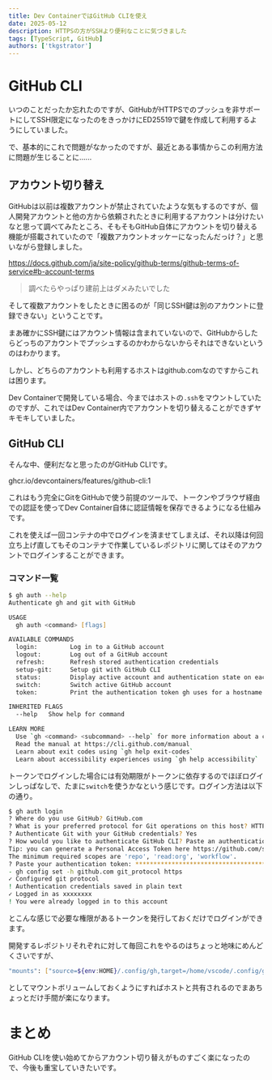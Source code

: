```yaml
---
title: Dev ContainerではGitHub CLIを使え
date: 2025-05-12
description: HTTPSの方がSSHより便利なことに気づきました
tags: [TypeScript, GitHub]
authors: ['tkgstrator']
---
```


# GitHub CLI

いつのことだったか忘れたのですが、GitHubがHTTPSでのプッシュを非サポートにしてSSH限定になったのをきっかけにED25519で鍵を作成して利用するようにしていました。

で、基本的にこれで問題がなかったのですが、最近とある事情からこの利用方法に問題が生じることに......

## アカウント切り替え

GitHubは以前は複数アカウントが禁止されていたような気もするのですが、個人開発アカウントと他の方から依頼されたときに利用するアカウントは分けたいなと思って調べてみたところ、そもそもGitHub自体にアカウントを切り替える機能が搭載されていたので「複数アカウントオッケーになったんだっけ？」と思いながら登録しました。

https://docs.github.com/ja/site-policy/github-terms/github-terms-of-service#b-account-terms

> 調べたらやっぱり建前上はダメみたいでした

そして複数アカウントをしたときに困るのが「同じSSH鍵は別のアカウントに登録できない」ということです。

まあ確かにSSH鍵にはアカウント情報は含まれていないので、GitHubからしたらどっちのアカウントでプッシュするのかわからないからそれはできないというのはわかります。

しかし、どちらのアカウントも利用するホストはgithub.comなのですからこれは困ります。

Dev Containerで開発している場合、今まではホストの`.ssh`をマウントしていたのですが、これではDev Container内でアカウントを切り替えることができずヤキモキしていました。

## GitHub CLI

そんな中、便利だなと思ったのがGitHub CLIです。

ghcr.io/devcontainers/features/github-cli:1

これはもう完全にGitをGitHubで使う前提のツールで、トークンやブラウザ経由での認証を使ってDev Container自体に認証情報を保存できるようになる仕組みです。

これを使えば一回コンテナの中でログインを済ませてしまえば、それ以降は何回立ち上げ直してもそのコンテナで作業しているレポジトリに関してはそのアカウントでログインすることができます。

### コマンド一覧

```zsh
$ gh auth --help
Authenticate gh and git with GitHub

USAGE
  gh auth <command> [flags]

AVAILABLE COMMANDS
  login:         Log in to a GitHub account
  logout:        Log out of a GitHub account
  refresh:       Refresh stored authentication credentials
  setup-git:     Setup git with GitHub CLI
  status:        Display active account and authentication state on each known GitHub host
  switch:        Switch active GitHub account
  token:         Print the authentication token gh uses for a hostname and account

INHERITED FLAGS
  --help   Show help for command

LEARN MORE
  Use `gh <command> <subcommand> --help` for more information about a command.
  Read the manual at https://cli.github.com/manual
  Learn about exit codes using `gh help exit-codes`
  Learn about accessibility experiences using `gh help accessibility`
```

トークンでログインした場合には有効期限がトークンに依存するのでほぼログインしっぱなしで、たまに`switch`を使うかなという感じです。ログイン方法は以下の通り。

```zsh
$ gh auth login
? Where do you use GitHub? GitHub.com
? What is your preferred protocol for Git operations on this host? HTTPS
? Authenticate Git with your GitHub credentials? Yes
? How would you like to authenticate GitHub CLI? Paste an authentication token
Tip: you can generate a Personal Access Token here https://github.com/settings/tokens
The minimum required scopes are 'repo', 'read:org', 'workflow'.
? Paste your authentication token: ****************************************
- gh config set -h github.com git_protocol https
✓ Configured git protocol
! Authentication credentials saved in plain text
✓ Logged in as xxxxxxxx
! You were already logged in to this account
```

とこんな感じで必要な権限があるトークンを発行しておくだけでログインができます。

開発するレポジトリそれぞれに対して毎回これをやるのはちょっと地味にめんどくさいですが、

```zsh
"mounts": ["source=${env:HOME}/.config/gh,target=/home/vscode/.config/gh,type=bind,consistency=cached,readonly"],
```

としてマウントボリュームしておくようにすればホストと共有されるのでまあちょっとだけ手間が楽になります。

# まとめ

GitHub CLIを使い始めてからアカウント切り替えがものすごく楽になったので、今後も重宝していきたいです。
